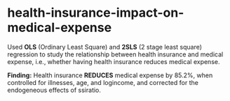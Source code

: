 # health-insurance-impact-on-medical-expense

Used **OLS** (Ordinary Least Square) and **2SLS** (2 stage least square) regression to study the relationship between health insurance and medical expense, i.e., whether having health insurance reduces medical expense.

**Finding:** Health insurance **REDUCES** medical expense by 85.2%, when controlled for illnesses, age, and logincome, and corrected for the endogeneous effects of ssiratio.
